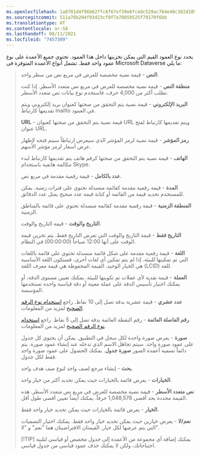 ```yaml
---
ms.openlocfilehash: 1a8f01d4f96b62ffc6f67ef39e6fc4dc529ac764e48c382d1056cb9ad4fe068a
ms.sourcegitcommit: 511a76b204f93d23cf9f7a70059525f79170f6bb
ms.translationtype: HT
ms.contentlocale: ar-SA
ms.lasthandoff: 08/11/2021
ms.locfileid: "7457309"
---
```

يحدد نوع العمود القيم التي يمكن تخزينها داخل هذا العمود. تحتوي جميع الأعمدة على نوع عمود واحد فقط. تشمل أنواع الأعمدة المتوفرة في Microsoft Dataverse ما يلي:

> **النص** - قيمة نصية مخصصة للعرض في مربع نص من سطر واحد.
>
> **منطقة النص** - قيمة نصية مخصصة للعرض في مربع نص متعدد الأسطر. إذا كنت تطلب أكثر من 4,000 حرف، فاستخدم نوع بيانات نص متعدد الأسطر.
>
> **البريد الإلكتروني** - قيمة نصية يتم التحقق من صحتها كعنوان بريد إلكتروني ويتم تقديمها كارتباط mailto في العمود.
>
> **URL** - قيمة نصية يتم التحقق من صحتها كعنوان URL ويتم تقديمها كارتباط لفتح عنوان URL.
>
> **رمز المؤشر** - قيمة نصية لرمز المؤشر الذي سيعرض ارتباطاً سيتم فتحه لإظهار عرض أسعار لرمز مؤشر الأسهم.
>
> **الهاتف** - قيمة نصية يتم التحقق من صحتها كرقم هاتف يتم تقديمها كارتباط لبدء مكالمة هاتفية باستخدام Skype.
>
> **عدد بالكامل** - قيمة رقمية مقدمة في مربع نص.
>
> **المدة** - قيمة رقمية مقدمة كقائمة منسدلة تحتوي على فترات زمنية. يمكن للمستخدم تحديد قيمة من القائمة أو كتابة قيمة عدد صحيح يمثل عدد الدقائق.
>
> **المنطقة الزمنية** - قيمة رقمية مقدمة كقائمة منسدلة تحتوي على قائمة بالمناطق الزمنية.
>
>**التاريخ والوقت** - قيمة التاريخ والوقت.
>
>**التاريخ فقط** - قيمة التاريخ والوقت التي تعرض التاريخ فقط. يتم تخزين قيمة الوقت على أنها 12:00 صباحاً (00:00:00) في النظام.
>
> **اللغة** - قيمة رقمية مقدمة على شكل قائمة منسدلة تحتوي على قائمة باللغات التي تم تمكينها للبيئة. إذا لم يتم تمكين أي لغات أخرى، فستكون اللغة الأساسية هي الخيار الوحيد. القيمة المحفوظة هي قيمة معرف اللغة (LCID) للغة.
>
> **العملة** - قيمة نقدية لأي عملات تم تكوينها للبيئة. يمكنك تعيين مستوى الدقة، أو يمكنك اختيار تأسيس الدقة على عملة معينة أو دقة قياسية واحدة تستخدمها المؤسسة.
>
> **عدد عشري** - قيمة عشرية بدقة تصل إلى 10 نقاط. راجع [استخدام نوع الرقم الصحيح](/powerapps/maker/common-data-service/types-of-fields#using-the-right-type-of-number) لمزيد من المعلومات.
>
> **رقم الفاصلة العائمة** - رقم النقطة العائمة بدقة تصل إلى 5 نقاط. راجع [استخدام نوع الرقم الصحيح](/powerapps/maker/common-data-service/types-of-fields#using-the-right-type-of-number) لمزيد من المعلومات.
>
> **صورة** - يعرض صورة واحدة لكل سجل في التطبيق.
> يمكن أن يحتوي كل جدول على عمود صورة واحد. سيتم تجاهل الاسم الذي تدخله عند إنشاء عمود صورة. يتم دائماً تسمية أعمدة الصور **صورة جدول**. يمكنك الحصول على عمود صورة واحد فقط لكل جدول.
>
> **بحث** - إنشاء مرجع لصف واحد لنوع صف هدف واحد.
>
> **الخيارات** - يعرض قائمة بالخيارات حيث يمكن تحديد أكثر من خيار واحد.
>
> **نص متعدد الأسطر** - قيمة نصية مخصصة للعرض في مربع نص متعدد الأسطر. هذه القيمة محددة بحد أقصى 1,048,576 حرفاً. يمكنك أيضاً تعيين أقصى طول أقل.
>
> **الخيار** - يعرض قائمة بالخيارات حيث يمكن تحديد خيار واحد فقط.
>
> **نعم/لا** - يعرض خيارين حيث يمكن تحديد خيار واحد فقط.
> يمكنك اختيار التسميات التي يتم عرضها لكل خيار. القيمتان الافتراضيتان هما "نعم" و "لا".
>
> [!TIP]
> يمكنك إضافة أي مجموعة من الأعمدة إلى جدول مخصص أو قياسي لتلبية احتياجاتك، ولكن لا يمكنك حذف عمود قياسي من جدول قياسي. 
